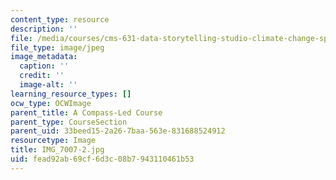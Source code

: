 ```yaml
---
content_type: resource
description: ''
file: /media/courses/cms-631-data-storytelling-studio-climate-change-spring-2017/fead92ab69cf6d3c08b7943110461b53_IMG_7007-2.jpg
file_type: image/jpeg
image_metadata:
  caption: ''
  credit: ''
  image-alt: ''
learning_resource_types: []
ocw_type: OCWImage
parent_title: A Compass-Led Course
parent_type: CourseSection
parent_uid: 33beed15-2a26-7baa-563e-831688524912
resourcetype: Image
title: IMG_7007-2.jpg
uid: fead92ab-69cf-6d3c-08b7-943110461b53
---
```

